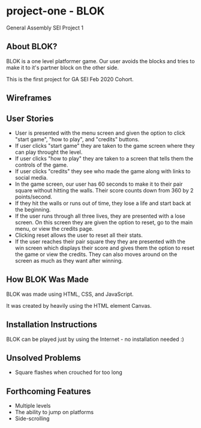 # project-one - BLOK
General Assembly SEI Project 1

## About BLOK?
BLOK is a one level platformer game. Our user avoids the blocks and tries to make it to it's partner block on the other side.

This is the first project for GA SEI Feb 2020 Cohort.

## Wireframes

<!-- add later -->

## User Stories

* User is presented with the menu screen and given the option to click "start game", "how to play", and "credits" buttons.
* If user clicks "start game" they are taken to the game screen where they can play throught the level.
* If user clicks "how to play" they are taken to a screen that tells them the controls of the game.
* If user clicks "credits" they see who made the game along with links to social media.
* In the game screen, our user has 60 seconds to make it to their pair square without hitting the walls. Their score counts down from 360 by 2 points/second.
* If they hit the walls or runs out of time, they lose a life and start back at the beginning.
* If the user runs through all three lives, they are presented with a lose screen. On this screen they are given the option to reset, go to the main menu, or view the credits page.
* Clicking reset allows the user to reset all their stats.
* If the user reaches their pair square they they are presented with the win screen which displays their score and gives them the option to reset the game or view the credits. They can also moves around on the screen as much as they want after winning.

## How BLOK Was Made

BLOK was made using HTML, CSS, and JavaScript. 

It was created by heavily using the HTML element Canvas.

## Installation Instructions

BLOK can be played just by using the Internet - no installation needed :)

## Unsolved Problems

* Square flashes when crouched for too long

## Forthcoming Features

* Multiple levels
* The ability to jump on platforms
* Side-scrolling









